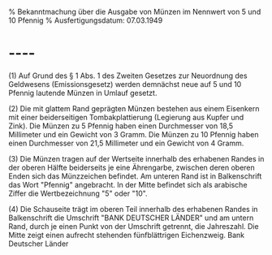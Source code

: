 % Bekanntmachung über die Ausgabe von Münzen im Nennwert von 5 und 10 Pfennig
% Ausfertigungsdatum: 07.03.1949
 
# ----

(1) Auf Grund des § 1 Abs. 1 des Zweiten Gesetzes zur Neuordnung des Geldwesens (Emissionsgesetz) werden demnächst neue auf 5 und 10 Pfennig lautende Münzen in Umlauf gesetzt.

(2) Die mit glattem Rand geprägten Münzen bestehen aus einem Eisenkern mit einer beiderseitigen Tombakplattierung (Legierung aus Kupfer und Zink). Die Münzen zu 5 Pfennig haben einen Durchmesser von 18,5 Millimeter und ein Gewicht von 3 Gramm. Die Münzen zu 10 Pfennig haben einen Durchmesser von 21,5 Millimeter und ein Gewicht von 4 Gramm.

(3) Die Münzen tragen auf der Wertseite innerhalb des erhabenen Randes in der oberen Hälfte beiderseits je eine Ährengarbe, zwischen deren oberen Enden sich das Münzzeichen befindet. Am unteren Rand ist in Balkenschrift das Wort "Pfennig" angebracht. In der Mitte befindet sich als arabische Ziffer die Wertbezeichnung "5" oder "10".

(4) Die Schauseite trägt im oberen Teil innerhalb des erhabenen Randes in Balkenschrift die Umschrift "BANK DEUTSCHER LÄNDER" und am untern Rand, durch je einen Punkt von der Umschrift getrennt, die Jahreszahl. Die Mitte zeigt einen aufrecht stehenden fünfblättrigen Eichenzweig. 
Bank Deutscher Länder
